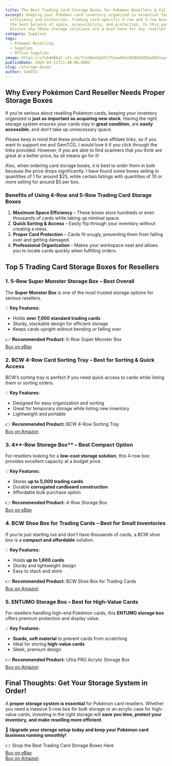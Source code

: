 ```yaml
---
title: The Best Trading Card Storage Boxes for Pokémon Resellers & Collectors
excerpt: Keeping your Pokémon card inventory organized is essential for
  efficiency and protection. Trading card-specific 4-row and 5-row boxes provide
  the best balance of space, accessibility, and protection. In this post, we’ll
  discuss why these storage solutions are a must-have for any reseller. This site contains affiliate links for which I may be compensated.
category: Supplies
tags:
  - Pokemon Reselling
  - Supplies
  - Office Supplies
image: https://s7ub4m8kg7.ufs.sh/f/vSQesHp5YCfTpouKkGnOENGkHZA4a95blwydWseKxJfQgV63
publishDate: 2025-03-12T21:40:00.000Z
slug: /storage-boxes
author: GemTCG
---
```

## Why Every Pokémon Card Reseller Needs Proper Storage Boxes

If you’re serious about reselling Pokémon cards, keeping your inventory organized is **just as important as acquiring new stock**. Having the right storage system ensures your cards stay in **great condition**, are **easily accessible**, and don’t take up unnecessary space.

Please keep in mind that these products do have affiliate links, so if you want to support me and GemTCG, I would love it if you click through the links provided. However, if you are able to find scanners that you think are great at a better price, by all means go for it!

Also, when ordering card storage boxes, it is best to order them in bulk because the price drops significantly. I have found some boxes selling in quantities of 1 for around $25, while certain listings with quantities of 10 or more selling for around $5 per box.

### **Benefits of Using 4-Row and 5-Row Trading Card Storage Boxes**

1. **Maximum Space Efficiency** – These boxes store hundreds or even thousands of cards while taking up minimal space.
2. **Quick Sorting & Access** – Easily flip through your inventory without creating a mess.
3. **Proper Card Protection** – Cards fit snugly, preventing them from falling over and getting damaged.
4. **Professional Organization** – Makes your workspace neat and allows you to locate cards quickly when fulfilling orders.

## **Top 5 Trading Card Storage Boxes for Resellers**

### 1. **5-Row Super Monster Storage Box** – Best Overall  

The **Super Monster Box** is one of the most trusted storage options for serious resellers.

💡 **Key Features:**

* Holds **over 7,000 standard trading cards**
* Sturdy, stackable design for efficient storage
* Keeps cards upright without bending or falling over

👉 **Recommended Product:** 5-Row Super Monster Box  
[Buy on eBay](https://ebay.us/p1Nzml)

### 2. BCW **4-Row Card Sorting Tray** – Best for Sorting & Quick Access

BCW’s sorting tray is perfect if you need quick access to cards while listing them or sorting orders.

💡 **Key Features:**

* Designed for easy organization and sorting
* Great for temporary storage while listing new inventory
* Lightweight and portable

👉 **Recommended Product:** BCW 4-Row Sorting Tray  
[Buy on Amazon](https://amzn.to/43H9U0U)

### 3. 4**\-Row Storage Box** – Best Compact Option

For resellers looking for a **low-cost storage solution**, this 4-row box provides excellent capacity at a budget price.

💡 **Key Features:**

* Stores **up to 5,000 trading cards**
* Durable **corrugated cardboard construction**
* Affordable bulk purchase option

👉 **Recommended Product:** 4-Row Storage Box  
[Buy on eBay](https://ebay.us/UBUdJB)

### 4. **BCW Shoe Box for Trading Cards** – Best for Small Inventories

If you’re just starting out and don’t have thousands of cards, a BCW shoe box is a **compact and affordable** solution.

💡 **Key Features:**

* Holds **up to 1,600 cards**
* Sturdy and lightweight design
* Easy to stack and store

👉 **Recommended Product:** BCW Shoe Box for Trading Cards  
[Buy on Amazon](https://amzn.to/3Dpksr2)

### 5. ENTUMO **Storage Box** – Best for High-Value Cards

For resellers handling high-end Pokémon cards, this **ENTUMO storage box** offers premium protection and display value.

💡 **Key Features:**

* **Suede, soft material** to prevent cards from scratching 
* Ideal for storing **high-value cards**
* Sleek, premium design

👉 **Recommended Product:** Ultra PRO Acrylic Storage Box  
[Buy on Amazon](https://amzn.to/3FqVnwh)

## **Final Thoughts: Get Your Storage System in Order!**

A **proper storage system is essential** for Pokémon card resellers. Whether you need a massive 5-row box for bulk storage or an acrylic case for high-value cards, investing in the right storage will **save you time, protect your inventory, and make reselling more efficient**.

🚀 **Upgrade your storage setup today and keep your Pokémon card business running smoothly!**

👉 Shop the Best Trading Card Storage Boxes Here  
[Buy on eBay](https://ebay.us/p1Nzml)  
[Buy on Amazon](https://amzn.to/43H9U0U)
